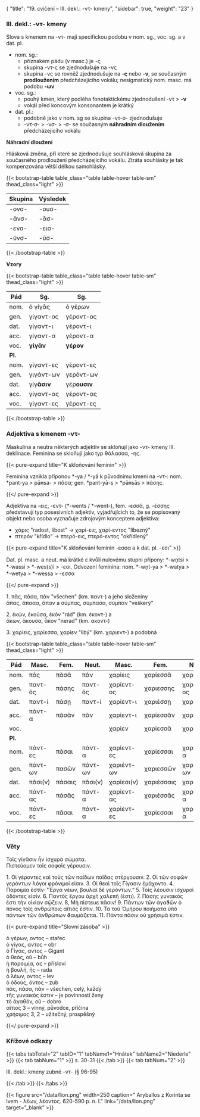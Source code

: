 {
    "title": "19. cvičení – III. dekl.: -ντ- kmeny",
    "sidebar": true,
    "weight": "23"
}

### III. dekl.: -ντ- kmeny

Slova s kmenem na  -ντ- mají specifickou podobu v nom. sg., voc. sg. a v dat. pl. 

- nom. sg.:
  - příznakem pádu (v masc.) je -ς
  - skupina -ντ-ς se zjednodušuje na -νς
  - skupina -νς se rovněž zjednodušuje na **-ς** nebo **-ν**, se současným **prodloužením** předcházejícího vokálu; nesigmatický nom. masc. má podobu **-ων** 
- voc. sg.:
  - pouhý kmen, který podléha fonotaktickému zjednodušení -ντ > **-ν**
  - vokál před koncovým konsonantem je krátký 
- dat. pl.:
  - podobně jako v nom. sg se skupina -ντ-σ- zjednodušuje
  - -ντ-σ- > -νσ- > -σ- se současným **náhradním dloužením** předcházejícího vokálu

**Náhradní dloužení**

Hlásková změna, při které se zjednodušuje souhlásková skupina za současného prodloužení předcházejícího vokálu. Ztráta souhlásky je tak kompenzována větší délkou samohlásky. 

{{< bootstrap-table table_class="table table-hover table-sm" thead_class="light" >}}

| Skupina | Výsledek |
| ------- | -------- |
| -ονσ-   | -ουσ-    |
| -ᾰνσ-   | -ᾱσ-     |
| -ενσ-   | -εισ-    |
| -ῠνσ-   | -ῡσ-     |

{{< /bootstrap-table >}}

**Vzory**

{{< bootstrap-table table_class="table table-hover table-sm" thead_class="light" >}}

| Pád     | Sg.         | Sg.          |
| ------- | ----------- | ------------ |
| nom.    | ὁ γίγᾱς     | ὁ γέρων      |
| gen.    | γίγαντ-ος   | γέροντ-ος    |
| dat.    | γίγαντ-ι    | γέροντ-ι     |
| acc.    | γίγαντ-α    | γέροντ-α     |
| voc.    | **γίγᾰν**   | **γέρον**    |
| **Pl.** |             |              |
| nom.    | γίγαντ-ες   | γέροντ-ες    |
| gen.    | γιγάντ-ων   | γερόντ-ων    |
| dat.    | γίγ**ᾱσιν** | γέρ**ουσιν** |
| acc.    | γίγαντ-ας   | γέροντ-ας    |
| voc.    | γίγαντ-ες   | γέροντ-ες    |

{{< /bootstrap-table >}}



### Adjektiva s kmenem -ντ-

Maskulina a neutra některých adjektiv se skloňují jako -ντ- kmeny III. deklinace. Feminina se skloňují jako typ θάλασσα, -ης. 

{{< pure-expand title="K skloňování feminin" >}}      

Feminina vznikla příponou *-ya / *-yā k původnímu kmeni na -ντ-: nom. *pant-ya > pā~~n~~sa- > πᾶσα; gen. *pant-yā-s > *pā~~n~~sās > πάσης.

{{</ pure-expand >}}

Adjektiva na -εις, -εντ- (*-wents / *-went-), fem. -εσσᾰ, g. -έσσης  představují typ posesivních adjektiv, vyjadřujících to, že se popisovaný objekt nebo osoba vyznačuje zdrojovým konceptem adjektiva:

- χάρις "radost, libost" → χαρί-εις, χαρί-εντος "líbezný"
- πτερόν "křídlo" → πτερό-εις, πτερό-εντος "okřídlený"

{{< pure-expand title="K skloňování feminin -εσσα a k dat. pl. -εσι" >}}      

Dat. pl. masc. a neut. má krátké ε kvůli nulovému stupni přípony: *-wn̩tsi > *-wassi > *-wes(s)i > -εσι. Odvození feminina: nom. *-wn̩t-ya > *-watya > *-wetya > *-wessa > -εσσα 

{{</ pure-expand >}} 

1\. πᾶς, πᾶσα, πᾶν "všechen" (km. παντ-) a jeho složeniny  
ἅπας, ἅπααα, ἅπαν a σύμπας, σύμπασα, σύμπαν "veškerý"

2\. ἑκών, έκοῦσα, ἑκόν "rád" (km. έκοντ-) a  
ἄκων, ἄκουσα, ἆκον "nerad" (km. ακοντ-)

3\. χαρίεις, χαρίεσσα, χαρίεν "libý" (km. χαριεντ-) a podobná

{{< bootstrap-table table_class="table table-hover table-sm" thead_class="light" >}}

| Pád     | Masc.   | Fem.   | Neut.   | Masc.      | Fem.       | Neut.      |
| ------- | ------- | ------ | ------- | ---------- | ---------- | ---------- |
| nom.    | πᾶς     | πᾶσᾰ   | πᾶν     | χαρίεις    | χαρίεσσᾰ   | χαρίεν     |
| gen.    | παντ-ός | πάσης  | παντ-ός | χαρίεντ-ος | χαριεσσης  | χαρίεντ-ος |
| dat.    | παντ-ί  | πάσῃ   | παντ-ί  | χαρίεντ-ι  | χαριέσσῃ   | χαρίεντ-ι  |
| acc.    | πάντ-α  | πᾶσᾰν  | πᾶν     | χαρίεντ-ι  | χαρίεσσᾰν  | χαρίεν     |
| voc.    |         |        |         | χαρίεν     | χαρίεσσᾰ   | χαρίεν     |
| **Pl.** |         |        |         |            |            |            |
| nom.    | πάντ-ες | πᾶσαι  | πάντ-α  | χαρίεντ-ες | χαρίεσσαι  | χαρίεντ-α  |
| gen.    | πάντ-ων | πασῶν  | πάντ-ων | χαριέντ-ων | χαριεσσῶν  | χαριέντ-ων |
| dat.    | πᾶσι(ν) | πάσαις | πᾶσι(ν) | χαρίεσι(ν) | χαριέσσαις | χαρίεσι(ν) |
| acc.    | πάντ-ας | πάσᾱς  | πάντ-α  | χαρίεντ-ας | χαριέσσᾱς  | χαρίεντ-α  |
| voc.    | πάντ-ες | πᾶσαι  | πάντ-α  | χαρίεντ-ες | χαρίεσσαι  | χαρίεντ-α  |

{{< /bootstrap-table >}}



### Věty 

Τοῖς γίγᾶσιν ἦν ἰσχυρὰ σώματα.  
Πιστεύομεν τοῖς σοφοῖς γέρουσιν.

1\. Οἱ γέροντες καὶ τοὺς τῶν παίδων παῖδας στέργουσιν. 2. Οἱ τῶν σοφῶν γερόντων λόγοι φρόνιμοί εἰσιν. 3. Οἱ θεοὶ τοῖς Γίγασιν ἐμάχοντο. 4. Παροιμία ἐστίν· "Ἐργα νέων, βουλαὶ δὲ γερόντων.“ 5. Τοῖς λέουσιν ἰσχυροὶ ὀδόντες εἰσίν. 6. Παντὸς ἔργου ἀρχὴ χαλεπή (ἐστι). 7. Πάσης γυναικός ἐστι τὴν οἰκίαν σῴζειν. 8, Μὴ πίστευε πᾶσιν! 9. Πάντων τῶν ἀγαϑῶν ὁ πόνος τοῖς ἀνθρώποις αἴτιός ἐστιν. 10. Τὰ τοῦ Ὁμήρου ποιήματα ὑπὸ πάντων τῶν ἀνθρώπων ϑαυμάζεται. 11. Πάντα πᾶσιν
οὐ χρήσιμά ἐστιν.

{{< pure-expand title="Slovní zásoba" >}}      

ὁ γέρων, οντος – stařec   
ὁ γίγας, αντος – obr  
ὁ Γίγας, αντος – Gigant   
ὁ θεός, οῦ – bůh  
ἡ παροιμία, ας – přísloví  
ἡ βουλή, ῆς – rada  
ὁ λέων, οντος – lev  
ὁ ὀδούς, όντος – zub  
πᾶς, πᾶσα, πᾶν – všechen, celý, každý   
τῆς γυναικός ἐστιν – je povinností ženy   
τὸ ἀγαθόν, οῦ – dobro  
αἴτιος 3 – vinný, původce, příčina   
χρήσιμος 3, 2 – užitečný, prospěšný   

{{</ pure-expand >}}



### Křížové odkazy

{{< tabs tabTotal="2" tabID="1" tabName1="Hnátek" tabName2="Niederle" >}}
{{< tab tabNum="1" >}}
s. 30-31
{{< /tab >}}
{{< tab tabNum="2" >}}

III. dekl.: kmeny zubné -ντ- (§ 96-95) 

{{< /tab >}}
{{< /tabs >}}

{{< figure src="/data/lion.png" width=250 caption=" Aryballos z Korinta se lvem - λέων, λέοντος. 620-590 p. n. l." link="/data/lion.png" target=”_blank” >}}